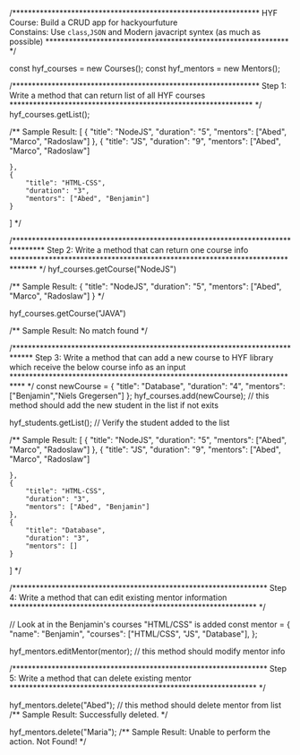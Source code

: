 /***************************************************************
 HYF Course: Build a CRUD app for hackyourfuture  
 Constains:  Use `class`,`JSON` and Modern javacript syntex (as much as possible)
************************************************************** */


const hyf_courses = new Courses();
const hyf_mentors = new Mentors();


/***************************************************************
 Step 1: Write a method that can return list of all HYF courses 
************************************************************** */
hyf_courses.getList();

/** 
Sample Result:
[
    {
        "title": "NodeJS",
        "duration": "5",
        "mentors": ["Abed", "Marco", "Radoslaw"]
    },
    {
        "title": "JS",
        "duration": "9",
        "mentors": ["Abed", "Marco", "Radoslaw"]
       
    },
    {
        "title": "HTML-CSS",
        "duration": "3",
        "mentors": ["Abed", "Benjamin"]
    }
]
*/

/********************************************************************************
 Step 2: Write a method that can return one course info
****************************************************************************** */
hyf_courses.getCourse("NodeJS")

/** 
Sample Result:
{
        "title": "NodeJS",
        "duration": "5",
        "mentors": ["Abed", "Marco", "Radoslaw"]
    }
*/

hyf_courses.getCourse("JAVA")

/** 
Sample Result:
        No match found
*/


/*****************************************************************************
 Step 3: Write a method that can add a new course to HYF library
 which receive the below course info as an input
*************************************************************************** */
const newCourse =   {
    "title": "Database",
    "duration": "4",
    "mentors": ["Benjamin","Niels Gregersen"]
};
hyf_courses.add(newCourse); // this method should add the new student in the list if not exits

hyf_students.getList(); // Verify the student added to the list

/** 
Sample Result:
[
    {
        "title": "NodeJS",
        "duration": "5",
        "mentors": ["Abed", "Marco", "Radoslaw"]
    },
    {
        "title": "JS",
        "duration": "9",
        "mentors": ["Abed", "Marco", "Radoslaw"]
       
    },
    {
        "title": "HTML-CSS",
        "duration": "3",
        "mentors": ["Abed", "Benjamin"]
    },
    {
        "title": "Database",
        "duration": "3",
        "mentors": []
    }
]
*/


/*****************************************************************
 Step 4: Write a method that can edit existing mentor information
*************************************************************** */

// Look at in the Benjamin's courses "HTML/CSS" is added
const mentor =  {
    "name": "Benjamin",
    "courses": ["HTML/CSS", "JS", "Database"], 
};

hyf_mentors.editMentor(mentor); // this method should modify mentor info



/*****************************************************************
 Step 5: Write a method that can delete existing mentor 
*************************************************************** */

hyf_mentors.delete("Abed"); // this method should delete mentor from list
/** 
Sample Result:
       Successfully deleted.
*/

hyf_mentors.delete("Maria"); 
/** 
Sample Result:
        Unable to perform the action. Not Found!
*/